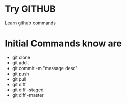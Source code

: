 # Try GITHUB
 Learn github commands
 # Initial Commands know are
  * git clone
  * git add .
  * git commit -m "message desc"
  * git push
  * git pull
  * git diff
  * git diff -staged
  * git diff -master

